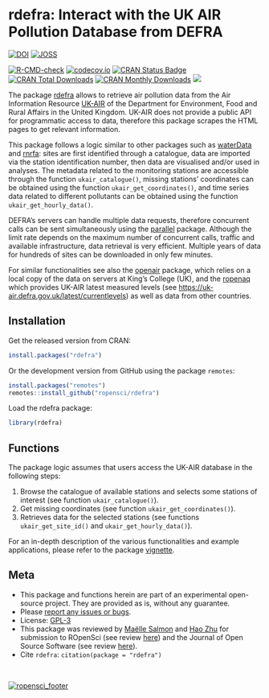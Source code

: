# rdefra: Interact with the UK AIR Pollution Database from DEFRA

[![DOI](https://zenodo.org/badge/DOI/10.5281/zenodo.593187.svg)](https://doi.org/10.5281/zenodo.593187)
[![JOSS](https://joss.theoj.org/papers/10.21105/joss.00051/status.svg)](https://doi.org/10.21105/joss.00051)

<!-- badges: start -->
[![R-CMD-check](https://github.com/ropensci/rdefra/actions/workflows/R-CMD-check.yaml/badge.svg)](https://github.com/ropensci/rdefra/actions/workflows/R-CMD-check.yaml)
[![codecov.io](https://codecov.io/gh/ropensci/rdefra/coverage.svg?branch=master)](https://app.codecov.io/gh/ropensci/rdefra?branch=master)
[![CRAN Status
Badge](http://www.r-pkg.org/badges/version/rdefra)](https://cran.r-project.org/package=rdefra)
[![CRAN Total
Downloads](http://cranlogs.r-pkg.org/badges/grand-total/rdefra)](https://cran.r-project.org/package=rdefra)
[![CRAN Monthly
Downloads](http://cranlogs.r-pkg.org/badges/rdefra)](https://cran.r-project.org/package=rdefra)
[![](https://badges.ropensci.org/68_status.svg)](https://github.com/ropensci/software-review/issues/68)
<!-- badges: end -->

The package [rdefra](https://cran.r-project.org/package=rdefra) allows
to retrieve air pollution data from the Air Information Resource
[UK-AIR](https://uk-air.defra.gov.uk/) of the Department for
Environment, Food and Rural Affairs in the United Kingdom. UK-AIR does
not provide a public API for programmatic access to data, therefore this
package scrapes the HTML pages to get relevant information.

This package follows a logic similar to other packages such as
[waterData](https://cran.r-project.org/package=waterData) and
[rnrfa](https://cran.r-project.org/package=rnrfa): sites are first
identified through a catalogue, data are imported via the station
identification number, then data are visualised and/or used in analyses.
The metadata related to the monitoring stations are accessible through
the function `ukair_catalogue()`, missing stations’ coordinates can be
obtained using the function `ukair_get_coordinates()`, and time series
data related to different pollutants can be obtained using the function
`ukair_get_hourly_data()`.

DEFRA’s servers can handle multiple data requests, therefore concurrent
calls can be sent simultaneously using the
[parallel](https://www.R-project.org/) package. Although the limit rate
depends on the maximum number of concurrent calls, traffic and available
infrastructure, data retrieval is very efficient. Multiple years of data
for hundreds of sites can be downloaded in only few minutes.

For similar functionalities see also the
[openair](https://cran.r-project.org/package=openair) package, which
relies on a local copy of the data on servers at King’s College (UK),
and the [ropenaq](https://CRAN.R-project.org/package=ropenaq) which
provides UK-AIR latest measured levels (see
<https://uk-air.defra.gov.uk/latest/currentlevels>) as well as data from
other countries.

## Installation

Get the released version from CRAN:

``` r
install.packages("rdefra")
```

Or the development version from GitHub using the package `remotes`:

``` r
install.packages("remotes")
remotes::install_github("ropensci/rdefra")
```

Load the rdefra package:

``` r
library(rdefra)
```

## Functions

The package logic assumes that users access the UK-AIR database in the
following steps:

1.  Browse the catalogue of available stations and selects some stations
    of interest (see function `ukair_catalogue()`).
2.  Get missing coordinates (see function `ukair_get_coordinates()`).
3.  Retrieves data for the selected stations (see functions
    `ukair_get_site_id()` and `ukair_get_hourly_data()`).

For an in-depth description of the various functionalities and example
applications, please refer to the package
[vignette](https://github.com/ropensci/rdefra/blob/master/vignettes/rdefra_vignette.Rmd).

## Meta

  - This package and functions herein are part of an experimental open-source project. They are provided as is, without any guarantee.
  - Please [report any issues or
    bugs](https://github.com/ropensci/rdefra/issues).
  - License: [GPL-3](https://opensource.org/license/gpl-3-0/)
  - This package was reviewed by [Maëlle
    Salmon](https://github.com/maelle) and [Hao
    Zhu](https://github.com/haozhu233) for submission to ROpenSci (see
    review [here](https://github.com/ropensci/software-review/issues/68)) and
    the Journal of Open Source Software (see review
    [here](https://github.com/openjournals/joss-reviews/issues/51)).
  - Cite `rdefra`: `citation(package = "rdefra")`

<br/>

[![ropensci\_footer](https://ropensci.org/public_images/github_footer.png)](https://ropensci.org/)

